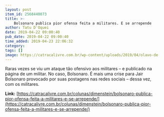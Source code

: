 ```yaml
---
layout: post
item_id: 2568440073
title: >-
    Bolsonaro publica pior ofensa feita a militares. E se arrepende
author: Tatu D'Oquei
date: 2019-04-22 09:00:40
pub_date: 2019-04-22 09:00:40
time_added: 2019-04-23 22:06:32
category: 
tags: []
image: https://catracalivre.com.br/wp-content/uploads/2019/04/olavo-de-carvalho-1-e1555866450657.jpg
---
```


Raras vezes se viu um ataque tão ofensivo aos militares – e publicado na página de um militar. No caso, Bolsonaro. É mais uma crise para Jair Bolsonaro provocado por suas postagens nas redes sociais – dessa vez, com os militares.

**Link:** [https://catracalivre.com.br/colunas/dimenstein/bolsonaro-publica-pior-ofensa-feita-a-militares-e-se-arrepende/](https://catracalivre.com.br/colunas/dimenstein/bolsonaro-publica-pior-ofensa-feita-a-militares-e-se-arrepende/)

